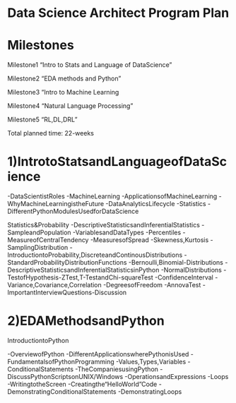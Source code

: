 # Data Science Architect Program Plan

# Milestones

Milestone1 “Intro to Stats and Language of DataScience”
 
Milestone2 “EDA methods and Python”

Milestone3 “Intro to Machine Learning

Milestone4 “Natural Language Processing”

Milestone5 “RL,DL,DRL”

Total planned time: 22-weeks


# 1)IntrotoStatsandLanguageofDataScience
 -DataScientistRoles 
 -MachineLearning 
 -ApplicationsofMachineLearning 
 -WhyMachineLearningistheFuture 
 -DataAnalyticsLifecycle 
 -Statistics 
 -DifferentPythonModulesUsedforDataScience
  
Statistics&Probability
-DescriptiveStatisticsandInferentialStatistics 
-SampleandPopulation 
-VariablesandDataTypes 
-Percentiles 
-MeasureofCentralTendency 
-MeasuresofSpread 
-Skewness,Kurtosis 
-SamplingDistribution 
-IntroductiontoProbability,DiscreteandContinousDistributions -StandardProbabilityDistributionFunctions 
-Bernoulli,Binomial-Distributions 
-DescriptiveStatisticsandInferentialStatisticsinPython 
-NormalDistributions 
-TestofHypothesis-ZTest,T-TestandChi-squareTest 
-ConfidenceInterval 
-Variance,Covariance,Correlation 
-DegreesofFreedom 
-AnnovaTest 
-ImportantInterviewQuestions-Discussion

# 2)EDAMethodsandPython
IntroductiontoPython

-OverviewofPython 
-DifferentApplicationswherePythonisUsed -FundamentalsofPythonProgramming 
-Values,Types,Variables 
-ConditionalStatements 
-TheCompaniesusingPython 
-DiscussPythonScriptsonUNIX/Windows -OperationsandExpressions 
-Loops 
-WritingtotheScreen 
-Creatingthe“HelloWorld”Code 
-DemonstratingConditionalStatements 
-DemonstratingLoops

